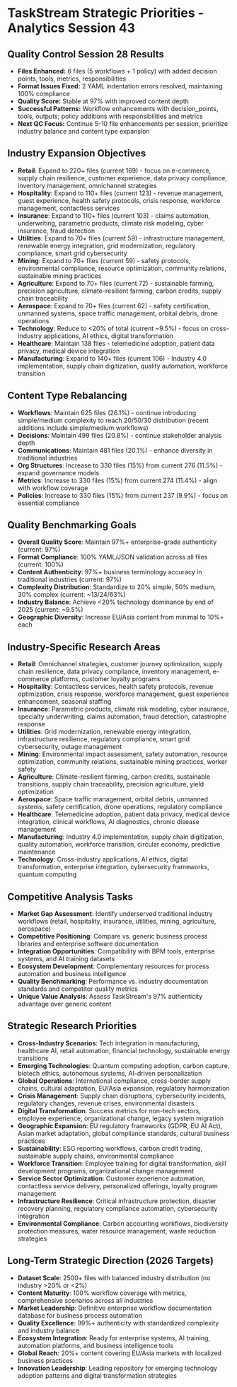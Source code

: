 # TaskStream Strategic Priorities - Analytics Session 43

## Quality Control Session 28 Results
- **Files Enhanced:** 6 files (5 workflows + 1 policy) with added decision points, tools, metrics, responsibilities
- **Format Issues Fixed:** 2 YAML indentation errors resolved, maintaining 100% compliance
- **Quality Score:** Stable at 97% with improved content depth
- **Successful Patterns:** Workflow enhancements with decision_points, tools, outputs; policy additions with responsibilities and metrics
- **Next QC Focus:** Continue 5-10 file enhancements per session, prioritize industry balance and content type expansion

## Industry Expansion Objectives
- **Retail**: Expand to 220+ files (current 169) - focus on e-commerce, supply chain resilience, customer experience, data privacy compliance, inventory management, omnichannel strategies
- **Hospitality**: Expand to 110+ files (current 123) - revenue management, guest experience, health safety protocols, crisis response, workforce management, contactless services
- **Insurance**: Expand to 110+ files (current 103) - claims automation, underwriting, parametric products, climate risk modeling, cyber insurance, fraud detection
- **Utilities**: Expand to 70+ files (current 59) - infrastructure management, renewable energy integration, grid modernization, regulatory compliance, smart grid cybersecurity
- **Mining**: Expand to 70+ files (current 59) - safety protocols, environmental compliance, resource optimization, community relations, sustainable mining practices
- **Agriculture**: Expand to 70+ files (current 72) - sustainable farming, precision agriculture, climate-resilient farming, carbon credits, supply chain traceability
- **Aerospace**: Expand to 70+ files (current 62) - safety certification, unmanned systems, space traffic management, orbital debris, drone operations
- **Technology**: Reduce to <20% of total (current ~9.5%) - focus on cross-industry applications, AI ethics, digital transformation
- **Healthcare**: Maintain 138 files - telemedicine adoption, patient data privacy, medical device integration
- **Manufacturing**: Expand to 140+ files (current 106) - Industry 4.0 implementation, supply chain digitization, quality automation, workforce transition

## Content Type Rebalancing
- **Workflows**: Maintain 625 files (26.1%) - continue introducing simple/medium complexity to reach 20/50/30 distribution (recent additions include simple/medium workflows)
- **Decisions**: Maintain 499 files (20.8%) - continue stakeholder analysis depth
- **Communications**: Maintain 481 files (20.1%) - enhance diversity in traditional industries
- **Org Structures**: Increase to 330 files (15%) from current 276 (11.5%) - expand governance models
- **Metrics**: Increase to 330 files (15%) from current 274 (11.4%) - align with workflow coverage
- **Policies**: Increase to 330 files (15%) from current 237 (9.9%) - focus on essential compliance

## Quality Benchmarking Goals
- **Overall Quality Score**: Maintain 97%+ enterprise-grade authenticity (current: 97%)
- **Format Compliance**: 100% YAML/JSON validation across all files (current: 100%)
- **Content Authenticity**: 97%+ business terminology accuracy in traditional industries (current: 97%)
- **Complexity Distribution**: Standardize to 20% simple, 50% medium, 30% complex (current: ~13/24/63%)
- **Industry Balance**: Achieve <20% technology dominance by end of 2025 (current: ~9.5%)
- **Geographic Diversity**: Increase EU/Asia content from minimal to 10%+ each

## Industry-Specific Research Areas
- **Retail**: Omnichannel strategies, customer journey optimization, supply chain resilience, data privacy compliance, inventory management, e-commerce platforms, customer loyalty programs
- **Hospitality**: Contactless services, health safety protocols, revenue optimization, crisis response, workforce management, guest experience enhancement, seasonal staffing
- **Insurance**: Parametric products, climate risk modeling, cyber insurance, specialty underwriting, claims automation, fraud detection, catastrophe response
- **Utilities**: Grid modernization, renewable energy integration, infrastructure resilience, regulatory compliance, smart grid cybersecurity, outage management
- **Mining**: Environmental impact assessment, safety automation, resource optimization, community relations, sustainable mining practices, worker safety
- **Agriculture**: Climate-resilient farming, carbon credits, sustainable transitions, supply chain traceability, precision agriculture, yield optimization
- **Aerospace**: Space traffic management, orbital debris, unmanned systems, safety certification, drone operations, regulatory compliance
- **Healthcare**: Telemedicine adoption, patient data privacy, medical device integration, clinical workflows, AI diagnostics, chronic disease management
- **Manufacturing**: Industry 4.0 implementation, supply chain digitization, quality automation, workforce transition, circular economy, predictive maintenance
- **Technology**: Cross-industry applications, AI ethics, digital transformation, enterprise integration, cybersecurity frameworks, quantum computing

## Competitive Analysis Tasks
- **Market Gap Assessment**: Identify underserved traditional industry workflows (retail, hospitality, insurance, utilities, mining, agriculture, aerospace)
- **Competitive Positioning**: Compare vs. generic business process libraries and enterprise software documentation
- **Integration Opportunities**: Compatibility with BPM tools, enterprise systems, and AI training datasets
- **Ecosystem Development**: Complementary resources for process automation and business intelligence
- **Quality Benchmarking**: Performance vs. industry documentation standards and competitor quality metrics
- **Unique Value Analysis**: Assess TaskStream's 97% authenticity advantage over generic content

## Strategic Research Priorities
- **Cross-Industry Scenarios**: Tech integration in manufacturing, healthcare AI, retail automation, financial technology, sustainable energy transitions
- **Emerging Technologies**: Quantum computing adoption, carbon capture, biotech ethics, autonomous systems, AI-driven personalization
- **Global Operations**: International compliance, cross-border supply chains, cultural adaptation, EU/Asia expansion, regulatory harmonization
- **Crisis Management**: Supply chain disruptions, cybersecurity incidents, regulatory changes, revenue crises, environmental disasters
- **Digital Transformation**: Success metrics for non-tech sectors, employee experience, organizational change, legacy system migration
- **Geographic Expansion**: EU regulatory frameworks (GDPR, EU AI Act), Asian market adaptation, global compliance standards, cultural business practices
- **Sustainability**: ESG reporting workflows, carbon credit trading, sustainable supply chains, environmental compliance
- **Workforce Transition**: Employee training for digital transformation, skill development programs, organizational change management
- **Service Sector Optimization**: Customer experience automation, contactless service delivery, personalized offerings, loyalty program management
- **Infrastructure Resilience**: Critical infrastructure protection, disaster recovery planning, regulatory compliance automation, cybersecurity integration
- **Environmental Compliance**: Carbon accounting workflows, biodiversity protection measures, water resource management, waste reduction strategies

## Long-Term Strategic Direction (2026 Targets)
- **Dataset Scale**: 2500+ files with balanced industry distribution (no industry >20% or <2%)
- **Content Maturity**: 100% workflow coverage with metrics, comprehensive scenarios across all industries
- **Market Leadership**: Definitive enterprise workflow documentation database for business process automation
- **Quality Excellence**: 99%+ authenticity with standardized complexity and industry balance
- **Ecosystem Integration**: Ready for enterprise systems, AI training, automation platforms, and business intelligence tools
- **Global Reach**: 20%+ content covering EU/Asia markets with localized business practices
- **Innovation Leadership**: Leading repository for emerging technology adoption patterns and digital transformation strategies